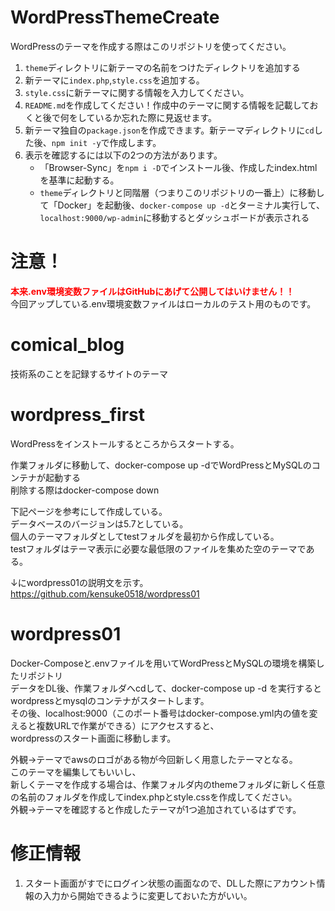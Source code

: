 # WordPressThemeCreate
WordPressのテーマを作成する際はこのリポジトリを使ってください。  
1. `theme`ディレクトリに新テーマの名前をつけたディレクトリを追加する
2. 新テーマに`index.php`,`style.css`を追加する。
3. `style.css`に新テーマに関する情報を入力してください。
4. `README.md`を作成してください！作成中のテーマに関する情報を記載しておくと後で何をしているか忘れた際に見返せます。
4. 新テーマ独自の`package.json`を作成できます。新テーマディレクトリに`cd`した後、`npm init -y`で作成します。
5. 表示を確認するには以下の2つの方法があります。
    - 「Browser-Sync」を`npm i -D`でインストール後、作成したindex.htmlを基準に起動する。
    - `theme`ディレクトリと同階層（つまりこのリポジトリの一番上）に移動して「Docker」を起動後、`docker-compose up -d`とターミナル実行して、`localhost:9000/wp-admin`に移動するとダッシュボードが表示される
    
    
# 注意！
<span style="color: red; ">**本来.env環境変数ファイルはGitHubにあげて公開してはいけません！！**</span>  
今回アップしている.env環境変数ファイルはローカルのテスト用のものです。
    
# comical_blog
技術系のことを記録するサイトのテーマ

# wordpress_first
WordPressをインストールするところからスタートする。  
 
作業フォルダに移動して、docker-compose up -dでWordPressとMySQLのコンテナが起動する  
削除する際はdocker-compose down  
  
下記ページを参考にして作成している。  
データベースのバージョンは5.7としている。  
個人のテーマフォルダとしてtestフォルダを最初から作成している。  
testフォルダはテーマ表示に必要な最低限のファイルを集めた空のテーマである。  
  
  
↓にwordpress01の説明文を示す。  
https://github.com/kensuke0518/wordpress01  
# wordpress01
Docker-Composeと.envファイルを用いてWordPressとMySQLの環境を構築したリポジトリ  
データをDL後、作業フォルダへcdして、docker-compose up -d を実行するとwordpressとmysqlのコンテナがスタートします。  
その後、localhost:9000（このポート番号はdocker-compose.yml内の値を変えると複数URLで作業ができる）にアクセスすると、  
wordpressのスタート画面に移動します。  
  
外観→テーマでawsのロゴがある物が今回新しく用意したテーマとなる。  
このテーマを編集してもいいし、  
新しくテーマを作成する場合は、作業フォルダ内のthemeフォルダに新しく任意の名前のフォルダを作成してindex.phpとstyle.cssを作成してください。  
外観→テーマを確認すると作成したテーマが1つ追加されているはずです。  

# 修正情報
1. スタート画面がすでにログイン状態の画面なので、DLした際にアカウント情報の入力から開始できるように変更しておいた方がいい。  
